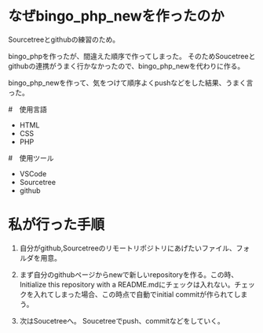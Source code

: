 # なぜbingo_php_newを作ったのか

Sourcetreeとgithubの練習のため。

bingo_phpを作ったが、間違えた順序で作ってしまった。
そのためSoucetreeとgithubの連携がうまく行かなかったので、bingo_php_newを代わりに作る。

bingo_php_newを作って、気をつけて順序よくpushなどをした結果、うまく言った。

#　使用言語

- HTML
- CSS
- PHP

#　使用ツール

- VSCode
- Sourcetree
- github

# 私が行った手順

1. 自分がgithub,Sourcetreeのリモートリポジトリにあげたいファイル、フォルダを用意。

2. まず自分のgithubページからnewで新しいrepositoryを作る。この時、Initialize this repository with a README.mdにチェックは入れない。チェックを入れてしまった場合、この時点で自動でinitial commitが作られてしまう。

3. 次はSoucetreeへ。
Soucetreeでpush、commitなどをしていく。

